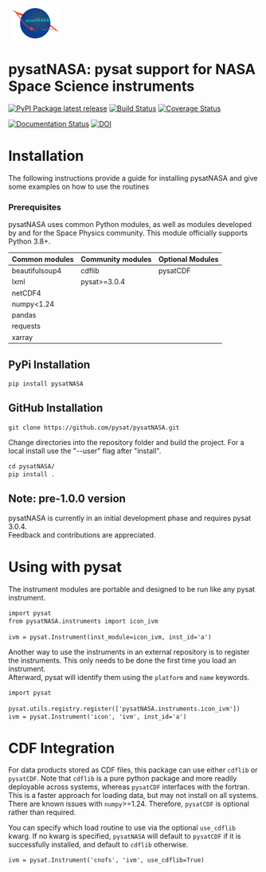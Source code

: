 <div align="left">
        <img height="0" width="0px">
        <img width="20%" src="https://raw.githubusercontent.com/pysat/pysatNASA/main/docs/figures/pysatnasa_logo.png" alt="pysatNASA" title="pysatNASA" </img>
</div>

# pysatNASA: pysat support for NASA Space Science instruments
[![PyPI Package latest release](https://img.shields.io/pypi/v/pysatNASA.svg)](https://pypi.python.org/pypi/pysatNASA)
[![Build Status](https://github.com/github/docs/actions/workflows/main.yml/badge.svg)](https://github.com/github/docs/actions/workflows/main.yml/badge.svg)
[![Coverage Status](https://coveralls.io/repos/github/pysat/pysatNASA/badge.svg?branch=main)](https://coveralls.io/github/pysat/pysatNASA?branch=main)

[![Documentation Status](https://readthedocs.org/projects/pysatnasa/badge/?version=latest)](https://pysatnasa.readthedocs.io/en/latest/?badge=latest)
[![DOI](https://zenodo.org/badge/287387638.svg)](https://zenodo.org/badge/latestdoi/287387638)

# Installation

The following instructions provide a guide for installing pysatNASA and give
some examples on how to use the routines

### Prerequisites

pysatNASA uses common Python modules, as well as modules developed by
and for the Space Physics community.  This module officially supports
Python 3.8+.

| Common modules   | Community modules | Optional Modules |
| ---------------- | ----------------- |------------------|
| beautifulsoup4   | cdflib            | pysatCDF         |
| lxml             | pysat>=3.0.4      |                  |
| netCDF4          |                   |                  |
| numpy<1.24       |                   |                  |
| pandas           |                   |                  |
| requests         |                   |                  |
| xarray           |                   |                  |

## PyPi Installation
```
pip install pysatNASA
```

## GitHub Installation

```
git clone https://github.com/pysat/pysatNASA.git
```

Change directories into the repository folder and build the project.  For
a local install use the "--user" flag after "install".

```
cd pysatNASA/
pip install .
```

Note: pre-1.0.0 version
-----------------------
pysatNASA is currently in an initial development phase and requires pysat 3.0.4.  
Feedback and contributions are appreciated.

# Using with pysat

The instrument modules are portable and designed to be run like any pysat instrument.

```
import pysat
from pysatNASA.instruments import icon_ivm

ivm = pysat.Instrument(inst_module=icon_ivm, inst_id='a')
```
Another way to use the instruments in an external repository is to register the
instruments.  This only needs to be done the first time you load an instrument.  
Afterward, pysat will identify them using the `platform` and `name` keywords.

```
import pysat

pysat.utils.registry.register(['pysatNASA.instruments.icon_ivm'])
ivm = pysat.Instrument('icon', 'ivm', inst_id='a')
```

# CDF Integration
For data products stored as CDF files, this package can use either `cdflib` or
`pysatCDF`.  Note that `cdflib` is a pure python package and more readily
deployable across systems, whereas `pysatCDF` interfaces with the fortran.  
This is a faster approach for loading data, but may not install on all systems.  
There are known issues with `numpy`>=1.24. Therefore, `pysatCDF` is optional
rather than required.  

You can specify which load routine to use via the optional `use_cdflib` kwarg.
If no kwarg is specified, `pysatNASA` will default to `pysatCDF` if it is
successfully installed, and default to `cdflib` otherwise.

```
ivm = pysat.Instrument('cnofs', 'ivm', use_cdflib=True)
```
